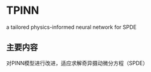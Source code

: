# TPINN
a tailored physics-informed neural network for SPDE

## 主要内容
对PINN模型进行改进，适应求解奇异摄动微分方程（SPDE）
